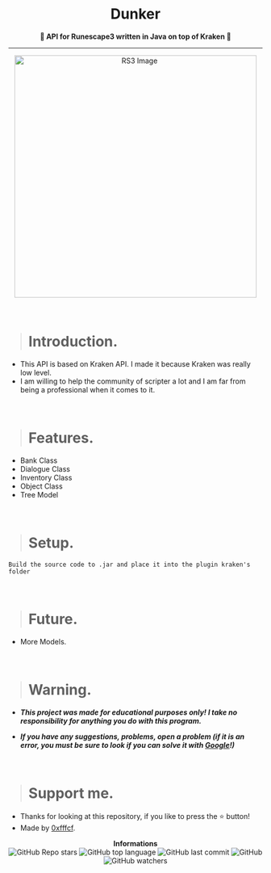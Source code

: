 <h1 align="center">Dunker</h1>

<p align='center'>
    <b>💖 API for Runescape3 written in Java on top of Kraken 💖</b>
</p>

----

<p align="center">
    <img src="https://www.runescape.com/img/microsite/social-share-fb.jpg" alt="RS3 Image" width="480px"/>
  </p>

<br/>

> # Introduction.

* This API is based on Kraken API. I made it because Kraken was really low level.
* I am willing to help the community of scripter a lot and I am far from being a professional when it comes to it.

<br/>

> # Features.

* Bank Class
* Dialogue Class
* Inventory Class
* Object Class
* Tree Model

<br/>

> # Setup.

```
Build the source code to .jar and place it into the plugin kraken's folder
```

<br/>

> # Future.

* More Models.

<br/>

> # Warning.

* ***This project was made for educational purposes only! I take no responsibility for anything you do with this program.***

* ***If you have any suggestions, problems, open a problem (if it is an error, you must be sure to look if you can solve it with [Google](https://giybf.com)!)***
  
  <br/>

> # Support me.

* Thanks for looking at this repository, if you like to press the ⭐ button!
* Made by [0xfffcf](https://github.com/0xfffcf).

<p align="center">
    <b>Informations</b><br>
    <img alt="GitHub Repo stars" src="https://img.shields.io/github/stars/0xfffcf/RuneScape3-API?color=ff69b4">
    <img alt="GitHub top language" src="https://img.shields.io/github/languages/top/0xfffcf/RuneScape3-API?color=ff69b4">
    <img alt="GitHub last commit" src="https://img.shields.io/github/last-commit/0xfffcf/RuneScape3-API?color=ff69b4">
    <img alt="GitHub" src="https://img.shields.io/github/license/0xfffcf/RuneScape3-API?color=ff69b4">
    <img alt="GitHub watchers" src="https://img.shields.io/github/watchers/0xfffcf/RuneScape3-API?color=ff69b4">
</p>
